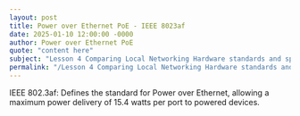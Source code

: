 ```yaml
---
layout: post
title: Power over Ethernet PoE - IEEE 8023af
date: 2025-01-10 12:00:00 -0000
author: Power over Ethernet PoE
quote: "content here"
subject: "Lesson 4 Comparing Local Networking Hardware standards and specifications"
permalink: "/Lesson 4 Comparing Local Networking Hardware standards and specifications/Power over Ethernet PoE/Power over Ethernet PoE - IEEE 8023af"
---
```


IEEE 802.3af: Defines the standard for Power over Ethernet, allowing a maximum power delivery of 15.4 watts per port to powered devices.
